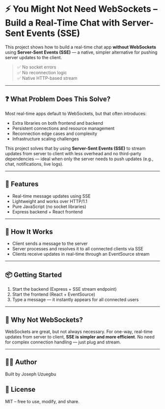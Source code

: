 # ⚡ You Might Not Need WebSockets – Build a Real-Time Chat with Server-Sent Events (SSE)

This project shows how to build a real-time chat app **without WebSockets** using **Server-Sent Events (SSE)** — a native, simpler alternative for pushing server updates to the client.

> ✅ No socket errors  
> ✅ No reconnection logic  
> ✅ Native HTTP-based stream

---

## ❓ What Problem Does This Solve?

Most real-time apps default to WebSockets, but that often introduces:

- Extra libraries on both frontend and backend
- Persistent connections and resource management
- Reconnection edge cases and complexity
- Infrastructure scaling challenges

This project solves that by using **Server-Sent Events (SSE)** to stream updates from server to client with less overhead and no third-party dependencies — ideal when only the server needs to push updates (e.g., chat, notifications, live logs).

---

## 🚀 Features

- Real-time message updates using SSE
- Lightweight and works over HTTP/1.1
- Pure JavaScript (no socket libraries)
- Express backend + React frontend

---

## 🧠 How It Works

- Client sends a message to the server
- Server processes and resolves it to all connected clients via SSE
- Clients receive updates in real-time through an EventSource stream

---

## 📦 Getting Started

1. Start the backend (Express + SSE stream endpoint)
2. Start the frontend (React + EventSource)
3. Type a message — it instantly appears for all connected users

---

## 🤯 Why Not WebSockets?

WebSockets are great, but not always necessary. For one-way, real-time updates from server to client, **SSE is simpler and more efficient**. No need for complex connection handling — just plug and stream.

---

## 👨‍💻 Author

Built by Joseph Uzuegbu

## 📜 License

MIT – free to use, modify, and share.
